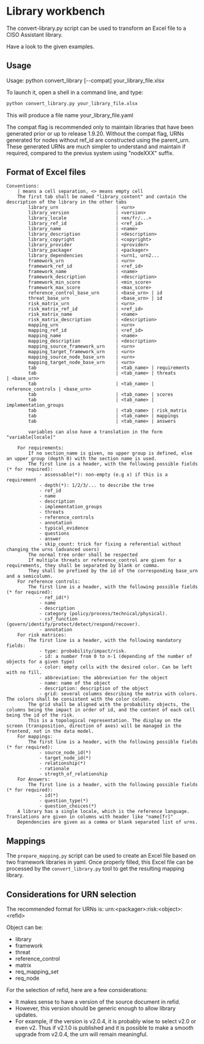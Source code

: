 # Library workbench

The convert-library.py script can be used to transform an Excel file to a CISO Assistant library.

Have a look to the given examples.

## Usage

Usage: python convert_library [--compat] your_library_file.xlsx

To launch it, open a shell in a command line, and type:

```bash
python convert_library.py your_library_file.xlsx
```

This will produce a file name your_library_file.yaml

The compat flag is recommended only to maintain libraries that have been generated prior or up to release 1.9.20. Without the compat flag, URNs generated for nodes without ref_id are constructed using the parent_urn. These generated URNs are much simpler to understand and maintain if required, compared to the previus system using "nodeXXX" suffix.

## Format of Excel files

```
Conventions:
    | means a cell separation, <> means empty cell
    The first tab shall be named "library_content" and contain the description of the library in the other tabs
        library_urn                     | <urn>
        library_version                 | <version>
        library_locale                  | <en/fr/...>
        library_ref_id                  | <ref_id>
        library_name                    | <name>
        library_description             | <description>
        library_copyright               | <copyright>
        library_provider                | <provider>
        library_packager                | <packager>
        library_dependencies            | <urn1, urn2...
        framework_urn                   | <urn>
        framework_ref_id                | <ref_id>
        framework_name                  | <name>
        framework_description           | <description>
        framework_min_score             | <min_score>
        framework_max_score             | <max_score>
        reference_control_base_urn      | <base_urn> | id
        threat_base_urn                 | <base_urn> | id
        risk_matrix_urn                 | <urn>
        risk_matrix_ref_id              | <ref_id>
        risk_matrix_name                | <name>
        risk_matrix_description         | <description>
        mapping_urn                     | <urn>
        mapping_ref_id                  | <ref_id>
        mapping_name                    | <name>
        mapping_description             | <description>
        mapping_source_framework_urn    | <urn>
        mapping_target_framework_urn    | <urn>
        mapping_source_node_base_urn    | <urn>
        mapping_target_node_base_urn    | <urn>
        tab                             | <tab_name> | requirements
        tab                             | <tab_name> | threats            | <base_urn>
        tab                             | <tab_name> | reference_controls | <base_urn>
        tab                             | <tab_name> | scores
        tab                             | <tab_name> | implementation_groups
        tab                             | <tab_name> | risk_matrix
        tab                             | <tab_name> | mappings
        tab                             | <tab_name> | answers

        variables can also have a translation in the form "variable[locale]"

    For requirements:
        If no section_name is given, no upper group is defined, else an upper group (depth 0) with the section name is used.
        The first line is a header, with the following possible fields (* for required):
            - assessable(*): non-empty (e.g x) if this is a requirement
            - depth(*): 1/2/3/... to describe the tree
            - ref_id
            - name
            - description
            - implementation_groups
            - threats
            - reference_controls
            - annotation
            - typical_evidence
            - questions
            - answer
            - skip_count: trick for fixing a referential without changing the urns (advanced users)
        The normal tree order shall be respected
        If multiple threats or reference_control are given for a requirements, they shall be separated by blank or comma.
        They shall be prefixed by the id of the corresponding base_urn and a semicolumn.
    For reference controls:
        The first line is a header, with the following possible fields (* for required):
            - ref_id(*)
            - name
            - description
            - category (policy/process/technical/physical).
            - csf_function (govern/identify/protect/detect/respond/recover).
            - annotation
    For risk matrices:
        The first line is a header, with the following mandatory fields:
            - type: probability/impact/risk.
            - id: a number from 0 to n-1 (depending of the number of objects for a given type)
            - color: empty cells with the desired color. Can be left with no fill.
            - abbreviation: the abbreviation for the object
            - name: name of the object
            - description: description of the object
            - grid: several columns describing the matrix with colors. The colors shall be consistent with the color column.
        The grid shall be aligned with the probability objects, the columns being the impact in order of id, and the content of each cell being the id of the risk.
        This is a topological representation. The display on the screen (transposition, direction of axes) will be managed in the frontend, not in the data model.
    For mappings:
        The first line is a header, with the following possible fields (* for required):
            - source_node_id(*)
            - target_node_id(*)
            - relationship(*)
            - rationale
            - stregth_of_relationship
    For Answers:
        The first line is a header, with the following possible fields (* for required):
            - id(*)
            - question_type(*)
            - question_choices(*)
    A library has a single locale, which is the reference language. Translations are given in columns with header like "name[fr]"
    Dependencies are given as a comma or blank separated list of urns.

```

## Mappings

The `prepare_mapping.py` script can be used to create an Excel file based on two framework libraries in yaml. Once properly filled, this Excel file can be processed by the `convert_library.py` tool to get the resulting mapping library.

## Considerations for URN selection

The recommended format for URNs is: urn:\<packager\>:risk:\<object\>:\<refid\>

Object can be:
- library
- framework
- threat
- reference_control
- matrix
- req_mapping_set
- req_node

For the selection of refid, here are a few considerations:
- It makes sense to have a version of the source document in refid.
- However, this version should be generic enough to allow library updates.
- For example, if the version is v2.0.4, it is probably wise to select v2.0 or even v2. Thus if v2.1.0 is published and it is possible to make a smooth upgrade from v2.0.4, the urn will remain meaningful.

